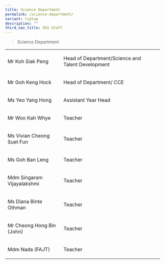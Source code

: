 ```yaml
---
title: Science Department
permalink: /science-department/
variant: tiptap
description: ""
third_nav_title: OSS Staff
---
```

<blockquote>
<p>Science Department</p>
</blockquote>
<p></p>
<table style="minWidth: 75px">
<colgroup>
<col>
<col>
<col>
</colgroup>
<tbody>
<tr>
<td rowspan="1" colspan="1">
<p>Mr Koh Siak Peng</p>
</td>
<td rowspan="1" colspan="1">
<p>Head of Department/Science and Talent Development</p>
</td>
<td rowspan="1" colspan="1">
<p></p>
</td>
</tr>
<tr>
<td rowspan="1" colspan="1">
<p>Mr Goh Keng Hock</p>
</td>
<td rowspan="1" colspan="1">
<p>Head of Department/ CCE</p>
</td>
<td rowspan="1" colspan="1">
<p></p>
</td>
</tr>
<tr>
<td rowspan="1" colspan="1">
<p>Ms Yeo Yang Hong</p>
</td>
<td rowspan="1" colspan="1">
<p>Assistant Year Head</p>
</td>
<td rowspan="1" colspan="1">
<p></p>
</td>
</tr>
<tr>
<td rowspan="1" colspan="1">
<p>Mr Woo Kah Whye</p>
</td>
<td rowspan="1" colspan="1">
<p>Teacher</p>
</td>
<td rowspan="1" colspan="1">
<p></p>
</td>
</tr>
<tr>
<td rowspan="1" colspan="1">
<p>Ms Vivian Cheong Suet Fun</p>
</td>
<td rowspan="1" colspan="1">
<p>Teacher</p>
</td>
<td rowspan="1" colspan="1">
<p></p>
</td>
</tr>
<tr>
<td rowspan="1" colspan="1">
<p>Ms Goh Ban Leng</p>
</td>
<td rowspan="1" colspan="1">
<p>Teacher</p>
</td>
<td rowspan="1" colspan="1">
<p></p>
</td>
</tr>
<tr>
<td rowspan="1" colspan="1">
<p>Mdm Singaram Vijayalakshmi</p>
</td>
<td rowspan="1" colspan="1">
<p>Teacher</p>
</td>
<td rowspan="1" colspan="1">
<p></p>
</td>
</tr>
<tr>
<td rowspan="1" colspan="1">
<p>Ms Diana Binte Othman</p>
</td>
<td rowspan="1" colspan="1">
<p>Teacher</p>
</td>
<td rowspan="1" colspan="1">
<p></p>
</td>
</tr>
<tr>
<td rowspan="1" colspan="1">
<p>Mr Cheong Hong Bin (John)</p>
</td>
<td rowspan="1" colspan="1">
<p>Teacher</p>
</td>
<td rowspan="1" colspan="1">
<p></p>
</td>
</tr>
<tr>
<td rowspan="1" colspan="1">
<p>Mdm Nada (FAJT)</p>
</td>
<td rowspan="1" colspan="1">
<p>Teacher</p>
</td>
<td rowspan="1" colspan="1">
<p></p>
</td>
</tr>
</tbody>
</table>
<p></p>